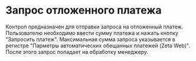﻿---
description: 2.4.7
---
# Запрос отложенного платежа
Контрол предназначен для отправки запроса на отложенный платеж. 
Пользователю необходимо ввести сумму платежа и нажать кнопку "Запросить платеж". Максимальная сумма запроса указывается в регистре "Парметры автоматических обещанных платежей (Zeta Web)".
После этого запрос попадает на обработку менеджеру.

